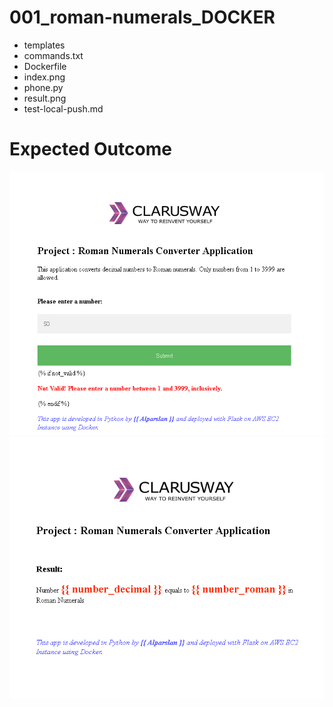 # 001_roman-numerals_DOCKER
- templates
- commands.txt
- Dockerfile
- index.png
- phone.py
- result.png
- test-local-push.md

# Expected Outcome

![Roman Numerals Index Web Page](./index.png)
![Roman Numerals Result Web Page](./result.png)